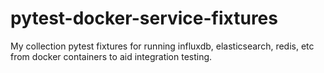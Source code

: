 # pytest-docker-service-fixtures
My collection pytest fixtures for running influxdb, elasticsearch, redis, etc from docker containers to aid integration testing.
